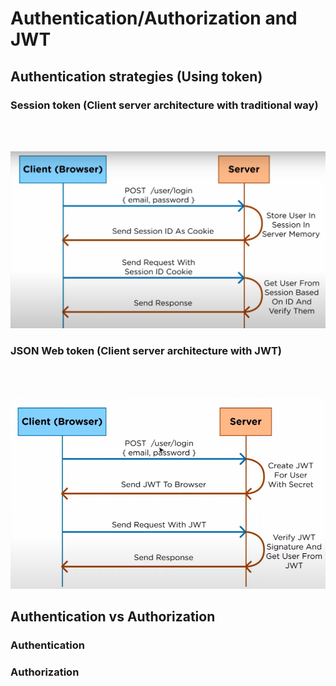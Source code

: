 # Authentication/Authorization and JWT

## Authentication strategies (Using token)


### Session token (Client server architecture with traditional way)
<br> <br />

![alt text](https://github.com/HOLAPH/authentication-authorization-and-JWT/blob/main/Images/Screenshot%202022-09-23%20112131.png)

### JSON Web token (Client server architecture with JWT)
<br> <br />  

![alt text](https://github.com/HOLAPH/authentication-authorization-and-JWT/blob/main/Images/Screenshot.png)


## Authentication vs Authorization

### Authentication



### Authorization

